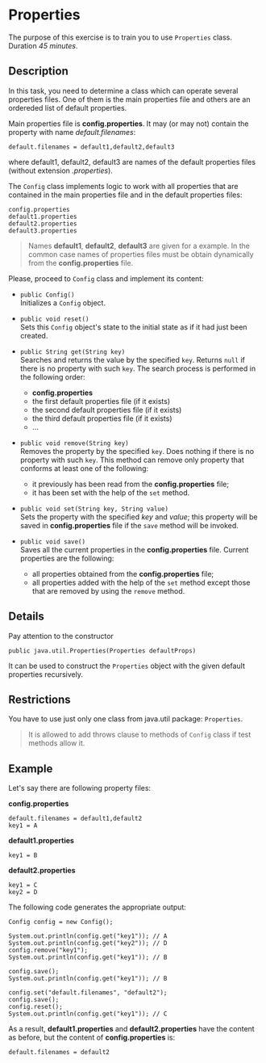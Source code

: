 # Properties

The purpose of this exercise is to train you to use `Properties` class.  
Duration _45 minutes_.

## Description

In this task, you need to determine a class which can operate several properties files. One of them is the main properties file and others are an ordereded list of default properties.

Main properties file is **config.properties**. It may (or may not) contain the property with name _default.filenames_:
~~~
default.filenames = default1,default2,default3
~~~
where default1, default2, default3 are names of the default properties files (without extension _.properties_).

The `Config` class implements logic to work with all properties that are contained in the main properties file and in the default properties files:
~~~
config.properties
default1.properties
default2.properties
default3.properties
~~~

> Names **default1**, **default2**, **default3** are given for a example. In the common case names of properties files must be obtain dynamically from the **config.properties** file.

Please, proceed to `Config` class and implement its content:  

* `public Config()`  
Initializes a `Config` object.

* `public void reset()`  
Sets this `Config` object's state to the initial state as if it had just been created.

* `public String get(String key)`  
Searches and returns the value by the specified `key`. Returns `null` if there is no property with such `key`. The search process is performed in the following order:  
  - **config.properties**  
  - the first default properties file (if it exists)
  - the second default properties file (if it exists)
  - the third default properties file (if it exists)
  - ...

* `public void remove(String key)`  
Removes the property by the specified `key`. Does nothing if there is no property with such `key`. This method can remove only property that conforms at least one of the following:
  - it previously has been read from the **config.properties** file;
  - it has been set with the help of the `set` method.

* `public void set(String key, String value)`  
Sets the property with the specified _key_ and _value_; this property will be saved in **config.properties** file if the `save` method will be invoked. 

* `public void save()`  
Saves all the current properties in the **config.properties** file. Current properties are the following:
  - all properties obtained from the **config.properties** file;
  - all properties added with the help of the `set` method except those that are removed by using the `remove` method.

## Details

Pay attention to the constructor  
~~~
public java.util.Properties(Properties defaultProps)
~~~
It can be used to construct the `Properties` object with the given default properties recursively.

## Restrictions

You have to use just only one class from java.util package: `Properties`.  

> It is allowed to add throws clause to methods of `Config` class if test methods allow it.

## Example
Let's say there are following property files:  

**config.properties**  
~~~
default.filenames = default1,default2
key1 = A
~~~

**default1.properties**  
~~~
key1 = B
~~~

**default2.properties**  
~~~
key1 = C
key2 = D
~~~

The following code generates the appropriate output:
~~~
Config config = new Config();
		
System.out.println(config.get("key1")); // A
System.out.println(config.get("key2")); // D
config.remove("key1");
System.out.println(config.get("key1")); // B

config.save();
System.out.println(config.get("key1")); // B
		
config.set("default.filenames", "default2");
config.save();
config.reset();
System.out.println(config.get("key1")); // C
~~~

As a result, **default1.properties** and **default2.properties** have the content as before, but the content of **config.properties** is:
~~~
default.filenames = default2	
~~~
